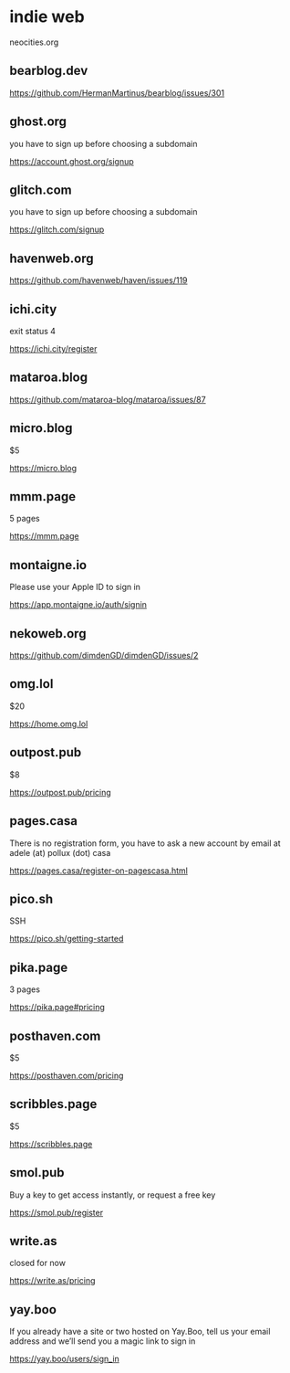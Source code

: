 # indie web

neocities.org

## bearblog.dev

https://github.com/HermanMartinus/bearblog/issues/301

## ghost.org

you have to sign up before choosing a subdomain

https://account.ghost.org/signup

## glitch.com

you have to sign up before choosing a subdomain

https://glitch.com/signup

## havenweb.org

https://github.com/havenweb/haven/issues/119

## ichi.city

exit status 4

https://ichi.city/register

## mataroa.blog

https://github.com/mataroa-blog/mataroa/issues/87

## micro.blog

$5

https://micro.blog

## mmm.page

5 pages

https://mmm.page

## montaigne.io

Please use your Apple ID to sign in

https://app.montaigne.io/auth/signin

## nekoweb.org

https://github.com/dimdenGD/dimdenGD/issues/2

## omg.lol

$20

https://home.omg.lol

## outpost.pub

$8

https://outpost.pub/pricing

## pages.casa

There is no registration form, you have to ask a new account by email at adele
(at) pollux (dot) casa

https://pages.casa/register-on-pagescasa.html

## pico.sh

SSH

https://pico.sh/getting-started

## pika.page

3 pages

https://pika.page#pricing

## posthaven.com

$5

https://posthaven.com/pricing

## scribbles.page

$5

https://scribbles.page

## smol.pub

Buy a key to get access instantly, or request a free key

https://smol.pub/register

## write.as

closed for now

https://write.as/pricing

## yay.boo

If you already have a site or two hosted on Yay.Boo, tell us your email
address and we’ll send you a magic link to sign in

<https://yay.boo/users/sign_in>
